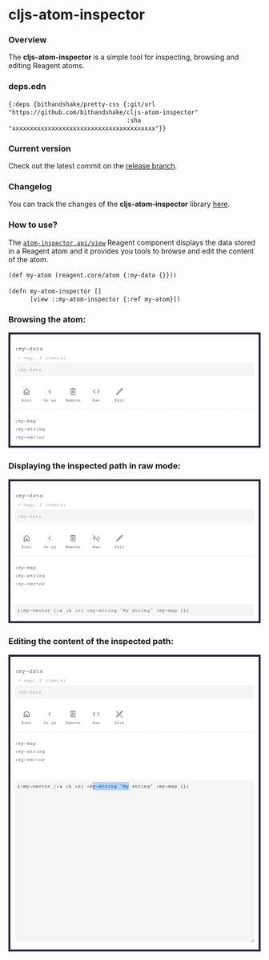 
# cljs-atom-inspector

### Overview

The <strong>cljs-atom-inspector</strong> is a simple tool for inspecting, browsing
and editing Reagent atoms.

### deps.edn

```
{:deps {bithandshake/pretty-css {:git/url "https://github.com/bithandshake/cljs-atom-inspector"
                                 :sha     "xxxxxxxxxxxxxxxxxxxxxxxxxxxxxxxxxxxxxxxx"}}
```

### Current version

Check out the latest commit on the [release branch](https://github.com/bithandshake/cljs-atom-inspector/tree/release).

### Changelog

You can track the changes of the <strong>cljs-atom-inspector</strong> library [here](CHANGES.md).

### How to use?

The [`atom-inspector.api/view`](documentation/cljs/docs/API.md#view)
Reagent component displays the data stored in a Reagent atom and it provides you
tools to browse and edit the content of the atom.

```
(def my-atom (reagent.core/atom {:my-data {}}))

(defn my-atom-inspector []
      [view ::my-atom-inspector {:ref my-atom}])  
```

### Browsing the atom:

![view](https://github.com/bithandshake/cljs-atom-inspector/blob/release/resources/images/view1.png?raw=true)

### Displaying the inspected path in raw mode:

![view](https://github.com/bithandshake/cljs-atom-inspector/blob/release/resources/images/view2.png?raw=true)

### Editing the content of the inspected path:

![view](https://github.com/bithandshake/cljs-atom-inspector/blob/release/resources/images/view3.png?raw=true)
